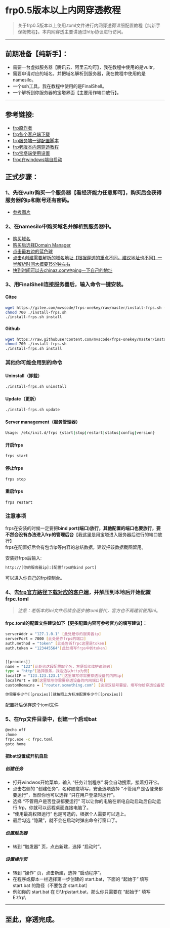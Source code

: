# frp0.5版本以上内网穿透教程
>关于frp0.5版本以上使用.toml文件进行内网穿透得详细配置教程【纯新手保姆教程】。本内网穿透主要讲通过http协议进行访问。
***
## 前期准备【纯新手】：
* 需要一台虚拟服务器【腾讯云、阿里云均可】，我在教程中使用的是vultr。
* 需要申请对应的域名，并把域名解析到服务器，我在教程中使用的是namesilo。	
* 一个ssh工具，我在教程中使用的是FinalShell。
* 一个解析到你服务器的宝塔界面【主要用作端口放行】。
***
## 参考链接:
* [frp原作者](https://github.com/fatedier/frp)  
* [frp各个客户端下载](https://github.com/fatedier/frp/releases)
* [frp服务端一键配置脚本](https://github.com/mvscode/frps-onekey "脚本默认获取frp最新版本")
* [frp老版本内网穿透教程](https://www.bilibili.com/video/BV1tL4y1p7qA/?spm_id_from=333.880.my_history.page.click&vd_source=e24c2664016fb1213df78e216a6dd35f "借鉴服务端配置教程")
* [frp宝塔端使用设置](https://www.bilibili.com/video/BV1PY4y1F7cb/?spm_id_from=333.880.my_history.page.click&vd_source=e24c2664016fb1213df78e216a6dd35f)
* [frpc在windows端自启动](https://blog.csdn.net/gdali/article/details/108864769#:~:text=%E6%89%93%E5%BC%80%E5%BC%80%E5%A7%8B%E8%8F%9C%E5%8D%95%EF%BC%8C%E8%BE%93%E5%85%A5%20%E2%80%9C%E4%BB%BB%E5%8A%A1%E8%AE%A1%E5%88%92%E7%A8%8B%E5%BA%8F%E2%80%9D%20%E5%B0%86%E4%BC%9A%E8%87%AA%E5%8A%A8%E6%90%9C%E7%B4%A2%EF%BC%8C%E6%8E%A5%E7%9D%80%E6%89%93%E5%BC%80%E5%AE%83%E3%80%82%20%E7%82%B9%E5%87%BB%E5%8F%B3%E4%BE%A7%E7%9A%84%20%E2%80%9C%E5%88%9B%E5%BB%BA%E4%BB%BB%E5%8A%A1%E2%80%9D%EF%BC%8C%E5%90%8D%E7%A7%B0%E9%9A%8F%E6%84%8F%E5%A1%AB%E5%86%99%EF%BC%8C%E5%AE%89%E5%85%A8%E9%80%89%E9%A1%B9%E9%80%89%E6%8B%A9,%E2%80%9C%E4%B8%8D%E7%AE%A1%E7%94%A8%E6%88%B7%E6%98%AF%E5%90%A6%E7%99%BB%E5%BD%95%E9%83%BD%E8%A6%81%E8%BF%90%E8%A1%8C%E2%80%9D%EF%BC%8C%E5%BD%93%E7%84%B6%E4%BD%A0%E4%B9%9F%E5%8F%AF%E4%BB%A5%E9%80%89%E6%8B%A9%20%E2%80%9C%E5%8F%AA%E5%9C%A8%E7%94%A8%E6%88%B7%E7%99%BB%E5%BD%95%E6%97%B6%E8%BF%90%E8%A1%8C%E2%80%9D%E3%80%82%20%E9%80%89%E6%8B%A9%20%E2%80%9C%E4%B8%8D%E7%AE%A1%E7%94%A8%E6%88%B7%E6%98%AF%E5%90%A6%E7%99%BB%E5%BD%95%E9%83%BD%E8%A6%81%E8%BF%90%E8%A1%8C%E2%80%9D%20%E5%8F%AF%E4%BB%A5%E8%AE%A9%E4%BD%A0%E7%9A%84%E7%94%B5%E8%84%91%E5%9C%A8%E6%96%AD%E7%94%B5%E8%87%AA%E5%8A%A8%E5%90%AF%E5%8A%A8%E5%90%8E%E8%87%AA%E5%8A%A8%E8%BF%90%E8%A1%8C%20frp%EF%BC%8C%E4%BD%A0%E5%B0%B1%E5%8F%AF%E4%BB%A5%E8%BF%9C%E7%A8%8B%E6%A1%8C%E9%9D%A2%E8%BF%9E%E6%8E%A5%E7%94%B5%E8%84%91%E4%BA%86%E3%80%82)
## 正式步骤：
### 1、先在vultr购买一个服务器【看经济能力任意即可】，购买后会获得服务器的ip和账号还有密码。
* [参考图片](https://github.com/Tomp-Akoe/fcp/blob/41b5f26b579f82885a871b304bc6de8fe605cec7/photo/1.png)
### 2、在namesilo中购买域名并解析到服务器中。
* [购买域名](https://github.com/Tomp-Akoe/fcp/blob/41b5f26b579f82885a871b304bc6de8fe605cec7/photo/2.png)
* [购买后选择Domain Manager](https://github.com/Tomp-Akoe/fcp/blob/41b5f26b579f82885a871b304bc6de8fe605cec7/photo/3.png)
* [点击最右边的蓝色球](https://github.com/Tomp-Akoe/fcp/blob/41b5f26b579f82885a871b304bc6de8fe605cec7/photo/4.png)
* [点击A创建需要解析的域名地址【根据穿透的重点不同，建议地址也不同】一半解析时间大概要15分钟左右](https://github.com/Tomp-Akoe/fcp/blob/41b5f26b579f82885a871b304bc6de8fe605cec7/photo/5.png)
* [快到时间可以去chinaz.com中ping一下自己的地址](https://github.com/Tomp-Akoe/fcp/blob/41b5f26b579f82885a871b304bc6de8fe605cec7/photo/6.png)
### 3、用FinalShell连接服务器后，输入命令一键安装。  
#### Gitee
```Bash
wget https://gitee.com/mvscode/frps-onekey/raw/master/install-frps.sh -O ./install-frps.sh
chmod 700 ./install-frps.sh
./install-frps.sh install
```
#### Github
```Bash
wget https://raw.githubusercontent.com/mvscode/frps-onekey/master/install-frps.sh -O ./install-frps.sh
chmod 700 ./install-frps.sh
./install-frps.sh install
```

### 其他你可能会用到的命令
#### Uninstall（卸载）
```Bash
./install-frps.sh uninstall
```
#### Update（更新）
```Bash
./install-frps.sh update
```
#### Server management（服务管理器）
```Bash
Usage: /etc/init.d/frps {start|stop|restart|status|config|version}
```
#### 开启frps
```Bash
frps start
```
#### 停止frps
```Bash
frps stop
```
#### 重启frps
```Bash
frps restart
```
### 注意事项
frps在安装的时候一定要把**bind port(端口)放行，其他配置的端口也要放行，要不然会没有办法进入frp的管理后台**【我这里是用宝塔进入服务器后进行的端口放行】  
frps在配置好后会有包含ip等内容的总结数据，建议把该数据截图留用。

安装好frps后输入:
```Bash
http://[你的服务器ip]:[配置frps的bind port]
```
可以进入你自己的frp控制台。
### 4、去[frp官方路径下载对应的客户端](https://github.com/fatedier/frp/releases)，并解压到本地后开始配置frpc.toml
>*注意：老版本的ini文件后续会逐步被toml替代，官方也不再建议使用ini*。

#### frpc.toml的配置文件建议如下【更多配置内容可参考官方的填写建议】：  
```Bash
serverAddr = "127.1.0.1" [此处是你的服务器ip]
serverPort = 7000 [此处是你frps的端口]
auth.method = "token" [此处告诉frpc这里是token]
auth.token = "123445564"[此处填写frps中的token]


[[proxies]]
name = "123"[此处给这段配置取个名，方便后续维护追踪到]
type = "http"[选择服务，我这边以http为例]
localIP = "123.123.123.1"[这里填写你需要穿透设备的内网ip]
localPort = 80[这里填写你需要穿透设备的内网端口号]
customDomains = ["router.something.com"] [这里双括号要留，填写你给穿透设备配置的域名（域名要完成解析）]

你需要多少个[[proxies]]就按照上方标准配置多少个[[proxies]]
```
配置好后保存这个toml文件
### 5、在frp文件目录中，创建一个启动bat
```Bash
@echo off
:home
frpc.exe -c frpc.toml
goto home
```
#### 把bat设置成开机自启
##### 创建任务
* 打开windwos开始菜单，输入 “任务计划程序” 将会自动搜索，接着打开它。
* 点击右侧的 “创建任务”，名称随意填写，安全选项选择 “不管用户是否登录都要运行”，当然你也可以选择 “只在用户登录时运行”。
* 选择 “不管用户是否登录都要运行” 可以让你的电脑在断电自动启动后自动运行 frp，你就可以远程桌面连接电脑了。
* “使用最高权限运行” 也是可选的，根据个人需要可以选上。
* 最后勾选 “隐藏”，就不会在启动时弹出命令行窗口了。
##### 设置触发器
* 转到 “触发器” 页，点击新建，选择 “启动时”。
##### 设置操作页
* 转到 “操作” 页，点击新建，选择 “启动程序”。
* 在程序或脚本一栏选择第一步创建的 start.bat，下面的 “起始于” 填写 start.bat 的路径（不要包含 start.bat）
* 例如你的 start.bat 在 E:\frp\start.bat，那么你只需要在 “起始于” 填写 E:\frp\
***
## 至此，穿透完成。
